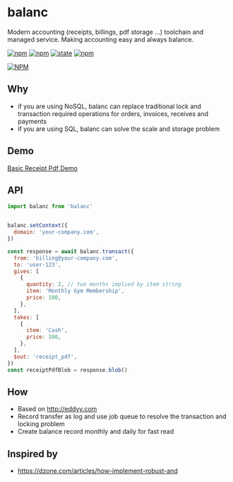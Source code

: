 balanc
======

Modern accounting (receipts, billings, pdf storage ...) toolchain and managed service. Making accounting easy and always balance.


[![npm](https://img.shields.io/npm/dt/balanc.svg?maxAge=2592000?style=flat-square)]()
[![npm](https://img.shields.io/npm/v/balanc.svg)]()
[![state](https://img.shields.io/badge/state-development-orange.svg)]()
[![npm](https://img.shields.io/npm/l/balanc.svg)]()

[![NPM](https://nodei.co/npm-dl/balanc.png?months=1)](https://nodei.co/npm/balanc/)



Why
---
- if you are using NoSQL, balanc can replace traditional lock and transaction required operations for orders, invoices, receives and payments
- if you are using SQL, balanc can solve the scale and storage problem



Demo
----
[Basic Receipt Pdf Demo](https://ericfong.github.io/balanc/demo/index.html)



API
---
```js
import balanc from 'balanc'


balanc.setContext({
  domain: 'your-company.com',
})

const response = await balanc.transact({
  from: 'billing@your-company.com',
  to: 'user-123',
  gives: [
    {
      quantity: 2, // two months implied by item string
      item: 'Monthly Gym Membership',
      price: 100,
    },
  ],
  takes: [
    {
      item: 'Cash',
      price: 100,
    },
  ],
  $out: 'receipt_pdf',
})
const receiptPdfBlob = response.blob()

```



How
---
- Based on http://eddyy.com
- Record transfer as log and use job queue to resolve the transaction and locking problem
- Create balance record monthly and daily for fast read



Inspired by
-----------
- https://dzone.com/articles/how-implement-robust-and
